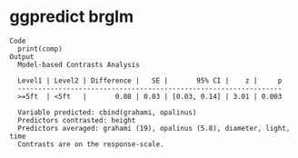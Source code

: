 #  ggpredict brglm

    Code
      print(comp)
    Output
      Model-based Contrasts Analysis
      
      Level1 | Level2 | Difference |   SE |       95% CI |    z |     p
      -----------------------------------------------------------------
      >=5ft  | <5ft   |       0.08 | 0.03 | [0.03, 0.14] | 3.01 | 0.003
      
      Variable predicted: cbind(grahami, opalinus)
      Predictors contrasted: height
      Predictors averaged: grahami (19), opalinus (5.8), diameter, light, time
      Contrasts are on the response-scale.

